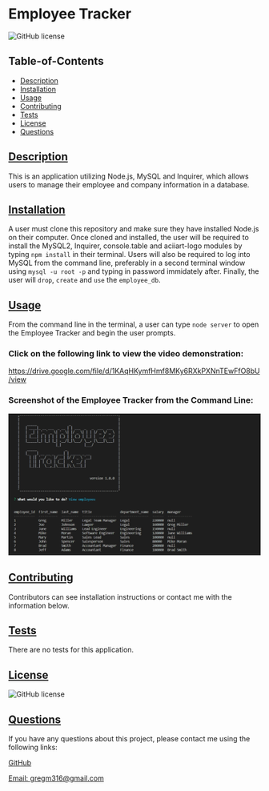 # Employee Tracker

![GitHub license](https://img.shields.io/badge/license-MIT-blue.svg)

## Table-of-Contents

- [Description](#description)
- [Installation](#installation)
- [Usage](#usage)
- [Contributing](#contributing)
- [Tests](#tests)
- [License](#license)
- [Questions](#questions)

## [Description](#table-of-contents)

This is an application utilizing Node.js, MySQL and Inquirer, which allows users to manage their employee and company information in a database.

## [Installation](#table-of-contents)

A user must clone this repository and make sure they have installed Node.js on their computer. Once cloned and installed, the user will be required to install the MySQL2, Inquirer, console.table and aciiart-logo modules by typing `npm install` in their terminal. Users will also be required to log into MySQL from the command line, preferably in a second terminal window using `mysql -u root -p` and typing in password immidately after. Finally, the user will `drop`, `create` and `use` the `employee_db`.

## [Usage](#table-of-contents)

From the command line in the terminal, a user can type `node server` to open the Employee Tracker and begin the user prompts.

### **Click on the following link to view the video demonstration:**
https://drive.google.com/file/d/1KAqHKymfHmf8MKy6RXkPXNnTEwFfO8bU/view

### **Screenshot of the Employee Tracker from the Command Line:**

![Employee Tracker](./assets/images/employee-tracker.png)

## [Contributing](#table-of-contents)

Contributors can see installation instructions or contact me with the information below.

## [Tests](#table-of-contents)

There are no tests for this application.

## [License](#table-of-contents)

![GitHub license](https://img.shields.io/badge/license-MIT-blue.svg)

## [Questions](#table-of-contents)

If you have any questions about this project, please contact me using the following links:

[GitHub](https://github.com/Gregm316)

[Email: gregm316@gmail.com](mailto:gregm316@gmail.com)
